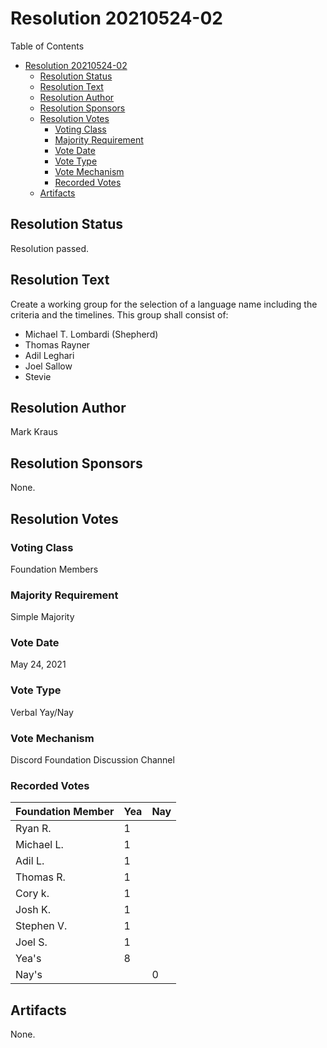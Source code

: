 # Resolution 20210524-02

Table of Contents

- [Resolution 20210524-02](#resolution-20210524-02)
  - [Resolution Status](#resolution-status)
  - [Resolution Text](#resolution-text)
  - [Resolution Author](#resolution-author)
  - [Resolution Sponsors](#resolution-sponsors)
  - [Resolution Votes](#resolution-votes)
    - [Voting Class](#voting-class)
    - [Majority Requirement](#majority-requirement)
    - [Vote Date](#vote-date)
    - [Vote Type](#vote-type)
    - [Vote Mechanism](#vote-mechanism)
    - [Recorded Votes](#recorded-votes)
  - [Artifacts](#artifacts)

## Resolution Status

Resolution passed.

## Resolution Text

Create a working group for the selection of a language name including the criteria and the timelines. This group shall consist of:

- Michael T. Lombardi (Shepherd)
- Thomas Rayner
- Adil Leghari
- Joel Sallow
- Stevie

## Resolution Author

Mark Kraus

## Resolution Sponsors

None.

## Resolution Votes

### Voting Class

Foundation Members

### Majority Requirement

Simple Majority

### Vote Date

May 24, 2021

### Vote Type

Verbal Yay/Nay

### Vote Mechanism

Discord Foundation Discussion Channel

### Recorded Votes

| Foundation Member | Yea | Nay |
|-------------------|-----|-----|
| Ryan R.           | 1   |     |
| Michael L.        | 1   |     |
| Adil L.           | 1   |     |
| Thomas R.         | 1   |     |
| Cory k.           | 1   |     |
| Josh K.           | 1   |     |
| Stephen V.        | 1   |     |
| Joel S.           | 1   |     |
| Yea's             | 8   |     |
| Nay's             |     | 0   |

## Artifacts

None.
